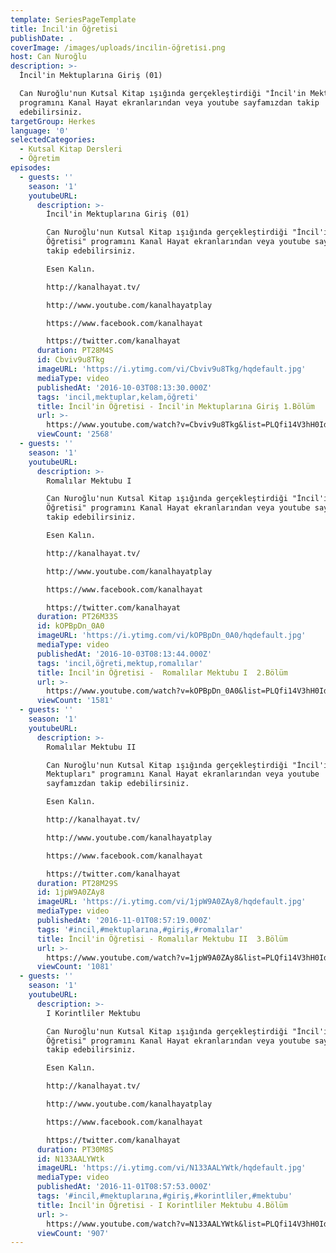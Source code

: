 ```yaml
---
template: SeriesPageTemplate
title: İncil'in Öğretisi
publishDate: .
coverImage: /images/uploads/i̇nci̇li̇n-öğreti̇si̇.png
host: Can Nuroğlu
description: >-
  İncil'in Mektuplarına Giriş (01)

  Can Nuroğlu'nun Kutsal Kitap ışığında gerçekleştirdiği "İncil'in Mektupları"
  programını Kanal Hayat ekranlarından veya youtube sayfamızdan takip
  edebilirsiniz.
targetGroup: Herkes
language: '0'
selectedCategories:
  - Kutsal Kitap Dersleri
  - Öğretim
episodes:
  - guests: ''
    season: '1'
    youtubeURL:
      description: >-
        İncil'in Mektuplarına Giriş (01)

        Can Nuroğlu'nun Kutsal Kitap ışığında gerçekleştirdiği "İncil'in
        Öğretisi" programını Kanal Hayat ekranlarından veya youtube sayfamızdan
        takip edebilirsiniz.

        Esen Kalın.

        http://kanalhayat.tv/

        http://www.youtube.com/kanalhayatplay

        https://www.facebook.com/kanalhayat

        https://twitter.com/kanalhayat
      duration: PT28M4S
      id: Cbviv9u8Tkg
      imageURL: 'https://i.ytimg.com/vi/Cbviv9u8Tkg/hqdefault.jpg'
      mediaType: video
      publishedAt: '2016-10-03T08:13:30.000Z'
      tags: 'incil,mektuplar,kelam,öğreti'
      title: İncil'in Öğretisi - İncil'in Mektuplarına Giriş 1.Bölüm
      url: >-
        https://www.youtube.com/watch?v=Cbviv9u8Tkg&list=PLQfi14V3hH0Id-3zTOHpczTEFmb3y5Rj0&index=2&t=0s
      viewCount: '2568'
  - guests: ''
    season: '1'
    youtubeURL:
      description: >-
        Romalılar Mektubu I

        Can Nuroğlu'nun Kutsal Kitap ışığında gerçekleştirdiği "İncil'in
        Öğretisi" programını Kanal Hayat ekranlarından veya youtube sayfamızdan
        takip edebilirsiniz.

        Esen Kalın.

        http://kanalhayat.tv/

        http://www.youtube.com/kanalhayatplay

        https://www.facebook.com/kanalhayat

        https://twitter.com/kanalhayat
      duration: PT26M33S
      id: kOPBpDn_0A0
      imageURL: 'https://i.ytimg.com/vi/kOPBpDn_0A0/hqdefault.jpg'
      mediaType: video
      publishedAt: '2016-10-03T08:13:44.000Z'
      tags: 'incil,öğreti,mektup,romalılar'
      title: İncil'in Öğretisi -  Romalılar Mektubu I  2.Bölüm
      url: >-
        https://www.youtube.com/watch?v=kOPBpDn_0A0&list=PLQfi14V3hH0Id-3zTOHpczTEFmb3y5Rj0&index=3&t=0s
      viewCount: '1581'
  - guests: ''
    season: '1'
    youtubeURL:
      description: >-
        Romalılar Mektubu II

        Can Nuroğlu'nun Kutsal Kitap ışığında gerçekleştirdiği "İncil'in
        Mektupları" programını Kanal Hayat ekranlarından veya youtube
        sayfamızdan takip edebilirsiniz.

        Esen Kalın.

        http://kanalhayat.tv/

        http://www.youtube.com/kanalhayatplay

        https://www.facebook.com/kanalhayat

        https://twitter.com/kanalhayat
      duration: PT28M29S
      id: 1jpW9A0ZAy8
      imageURL: 'https://i.ytimg.com/vi/1jpW9A0ZAy8/hqdefault.jpg'
      mediaType: video
      publishedAt: '2016-11-01T08:57:19.000Z'
      tags: '#incil,#mektuplarına,#giriş,#romalılar'
      title: İncil'in Öğretisi - Romalılar Mektubu II  3.Bölüm
      url: >-
        https://www.youtube.com/watch?v=1jpW9A0ZAy8&list=PLQfi14V3hH0Id-3zTOHpczTEFmb3y5Rj0&index=4&t=0s
      viewCount: '1081'
  - guests: ''
    season: '1'
    youtubeURL:
      description: >-
        I Korintliler Mektubu

        Can Nuroğlu'nun Kutsal Kitap ışığında gerçekleştirdiği "İncil'in
        Öğretisi" programını Kanal Hayat ekranlarından veya youtube sayfamızdan
        takip edebilirsiniz.

        Esen Kalın.

        http://kanalhayat.tv/

        http://www.youtube.com/kanalhayatplay

        https://www.facebook.com/kanalhayat

        https://twitter.com/kanalhayat
      duration: PT30M8S
      id: N133AALYWtk
      imageURL: 'https://i.ytimg.com/vi/N133AALYWtk/hqdefault.jpg'
      mediaType: video
      publishedAt: '2016-11-01T08:57:53.000Z'
      tags: '#incil,#mektuplarına,#giriş,#korintliler,#mektubu'
      title: İncil'in Öğretisi - I Korintliler Mektubu 4.Bölüm
      url: >-
        https://www.youtube.com/watch?v=N133AALYWtk&list=PLQfi14V3hH0Id-3zTOHpczTEFmb3y5Rj0&index=5&t=0s
      viewCount: '907'
---
```


